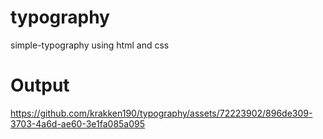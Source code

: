 # typography
simple-typography using html and css

# Output

https://github.com/krakken190/typography/assets/72223902/896de309-3703-4a6d-ae60-3e1fa085a095

